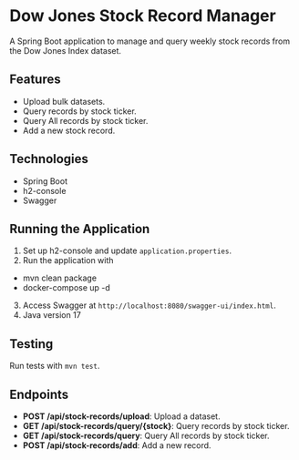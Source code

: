 # Dow Jones Stock Record Manager

A Spring Boot application to manage and query weekly stock records from the Dow Jones Index dataset.

## Features
- Upload bulk datasets.
- Query records by stock ticker.
- Query All records by stock ticker.
- Add a new stock record.

## Technologies
- Spring Boot
- h2-console
- Swagger


## Running the Application
1. Set up h2-console and update `application.properties`.
2. Run the application with 
- mvn clean package
- docker-compose up -d
3. Access Swagger at `http://localhost:8080/swagger-ui/index.html`.
4. Java version 17

## Testing
Run tests with `mvn test`.

## Endpoints
- **POST /api/stock-records/upload**: Upload a dataset.
- **GET /api/stock-records/query/{stock}**: Query records by stock ticker.
- **GET /api/stock-records/query**: Query All records by stock ticker.
- **POST /api/stock-records/add**: Add a new record.